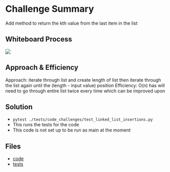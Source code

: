 # Challenge Summary
Add method to return the kth value from the last item in the list

## Whiteboard Process
<img src = "https://i.imgur.com/S0dlcSV.png"/>

## Approach & Efficiency
Approach: iterate through list and create length of list then iterate through the list again until the (length - input value) position
Efficiency: O(n) has will need to go through entire list twice every time which can be improved upon

## Solution
- `pytest ./tests/code_challenges/test_linked_list_insertions.py`
- This runs the tests for the code
- This code is not set up to be run as main at the moment

## Files
- [code](../../data_structures/linked_list.py)
- [tests](../../tests/code_challenges/test_linked_list_kth.py)
